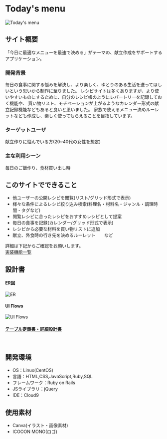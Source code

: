 # Today's menu
![Today's menu](https://user-images.githubusercontent.com/81731819/128198153-df308508-b456-4da1-977d-2aeb0d0edb00.png)

## サイト概要
「今日に最適なメニューを最速で決める」がテーマの、献立作成をサポートするアプリケーション。

### 開発背景
毎日の食事に関する悩みを解決し、より楽しく、ゆとりのある生活を送ってほしいという思いから制作に至りました。 レシピサイトは多くありますが、より使いやすいものにするために、自分のレシピ帳のようにレパートリーを記録しておく機能や、 買い物リスト、モチベーションが上がるようなカレンダー形式の献立記録機能などもあると良いと思いました。 家族で使えるメニュー決めルーレットなども作成し、楽しく使ってもらえることを目指しています。

### ターゲットユーザ
献立作りに悩んでいる方(20~40代の女性を想定)

### 主な利用シーン
毎日のご飯作り、食材買い出し時

## このサイトでできること
* 他ユーザーの公開レシピを閲覧(リスト/グリッド形式で表示)
* 様々な条件によるレシピ絞り込み検索(料理名・材料名・ジャンル・調理時間・タグなど)
* 閲覧レシピに合ったレシピをおすすめレシピとして提案
* 毎日の食事を記録(カレンダー/グリッド形式で表示)
* レシピから必要な材料を買い物リストに追加
* 献立、外食時の行き先を決めるルーレット　　など

詳細は下記からご確認をお願いします。<br>
[実装機能一覧](https://docs.google.com/spreadsheets/d/1ELBXgYNIkkVXjdH-Mos4XrQ_JkCfdBSfx3k-HHnL8fw/edit?usp=sharing)

## 設計書
#### ER図

![ER](https://user-images.githubusercontent.com/81731819/128668332-0905145f-efa8-4491-a1ee-27653867d871.png)

#### UI Flows

![UI Flows](https://user-images.githubusercontent.com/81731819/128668340-9dc5e3c5-b255-4e5a-b5eb-50cadf6473c8.png)

#### [テーブル定義書・詳細設計書](https://docs.google.com/spreadsheets/d/1-8nh6UvK-yBcvDNgDmwTt55McAC8V4JlJ8NjvBjCJQ4/edit?usp=sharing)
<br>

## 開発環境
* OS：Linux(CentOS)
* 言語：HTML,CSS,JavaScript,Ruby,SQL
* フレームワーク：Ruby on Rails
* JSライブラリ：jQuery
* IDE：Cloud9

## 使用素材
- Canva(イラスト・画像素材)
- ICOOON MONO(ロゴ)
